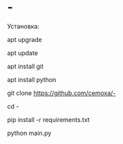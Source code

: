 # -

Установка:

apt upgrade


apt update


apt install git


apt install python


git clone https://github.com/cemoxa/-


cd -


pip install -r requirements.txt



python main.py
